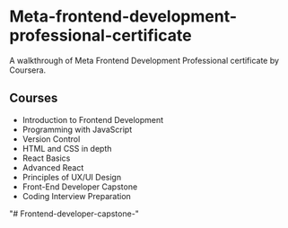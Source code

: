 # Meta-frontend-development-professional-certificate

A walkthrough of Meta Frontend Development Professional certificate by Coursera.

## Courses

- Introduction to Frontend Development
- Programming with JavaScript
- Version Control
- HTML and CSS in depth
- React Basics
- Advanced React
- Principles of UX/UI Design
- Front-End Developer Capstone
- Coding Interview Preparation


"# Frontend-developer-capstone-" 
